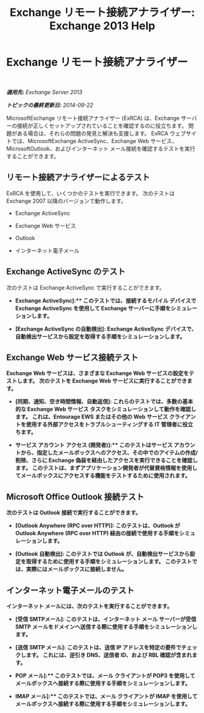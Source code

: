 ﻿---
title: 'Exchange リモート接続アナライザー: Exchange 2013 Help'
TOCTitle: Exchange リモート接続アナライザー
ms:assetid: dd26698e-d00c-47f5-a7aa-c3894fe86c75
ms:mtpsurl: https://technet.microsoft.com/ja-jp/library/Ff701693(v=EXCHG.150)
ms:contentKeyID: 49896513
ms.date: 04/24/2018
mtps_version: v=EXCHG.150
ms.translationtype: HT
---

# Exchange リモート接続アナライザー

 

_**適用先:** Exchange Server 2013_

_**トピックの最終更新日:** 2014-09-22_

MicrosoftExchange リモート接続アナライザー (ExRCA) は、Exchange サーバーの接続が正しくセットアップされていることを確認するのに役立ちます。 問題がある場合は、それらの問題の発見と解決も支援します。 ExRCA ウェブサイトでは、MicrosoftExchange ActiveSync、Exchange Web サービス、MicrosoftOutlook、およびインターネット メール接続を確認するテストを実行することができます。

## リモート接続アナライザーによるテスト

ExRCA を使用して、いくつかのテストを実行できます。 次のテストは Exchange 2007 以降のバージョンで動作します。

  - Exchange ActiveSync

  - Exchange Web サービス

  - Outlook

  - インターネット電子メール

## Exchange ActiveSync のテスト

次のテストは Exchange ActiveSync で実行することができます。

  - <strong>Exchange ActiveSync\]:**  このテストでは、接続するモバイル デバイスで Exchange ActiveSync を使用して Exchange サーバーに手順をシミュレーションします。

  - \[**Exchange ActiveSync の自動検出**\]: Exchange ActiveSync デバイスで、自動検出サービスから設定を取得する手順をシミュレーションします。

## Exchange Web サービス接続テスト

Exchange Web サービスは、さまざまな Exchange Web サービスの設定をテストします。 次のテストを Exchange Web サービスに実行することができます。

  - \[**同期、通知、空き時間情報、自動返信**\]: これらのテストでは、多数の基本的な Exchange Web サービス タスクをシミュレーションして動作を確認します。 これは、Entourage EWS またはその他の Web サービス クライアントを使用する外部アクセスをトラブルシューティングする IT 管理者に役立ちます。

  - <strong>サービス アカウント アクセス (開発者)\]:**  このテストはサービス アカウントから、指定したメールボックスへのアクセス、その中でのアイテムの作成/削除、さらに Exchange 偽装を経由したアクセスを実行できることを確認します。 このテストは、まずアプリケーション開発者が代替資格情報を使用してメールボックスにアクセスする機能をテストするために使用されます。

## Microsoft Office Outlook 接続テスト

次のテストは Outlook 接続で実行することができます。

  - \[**Outlook Anywhere (RPC over HTTP)**\]: このテストは、Outlook が Outlook Anywhere (RPC over HTTP) 経由の接続で使用する手順をシミュレーションします。

  - \[**Outlook 自動検出**\]: このテストでは Outlook が、自動検出サービスから設定を取得するために使用する手順をシミュレーションします。 このテストでは、実際にはメールボックスに接続しません。

## インターネット電子メールのテスト

インターネット メールには、次のテストを実行することができます。

  - \[**受信 SMTPメール**\]: このテストは、インターネット メール サーバーが受信 SMTP メールをドメインへ送信する際に使用する手順をシミュレーションします。

  - \[**送信 SMTP メール**\]: このテストは、送信 IP アドレスを特定の要件でチェックします。 これには、逆引き DNS、送信者 ID、および RBL 確認が含まれます。

  - <strong>POP メール\]:**  このテストでは、メール クライアントが POP3 を使用してメールボックスへ接続する際に使用する手順をシミュレーションします。

  - <strong>IMAP メール\]:**  このテストでは、メール クライアントが IMAP を使用してメールボックスへ接続する際に使用する手順をシミュレーションします。

